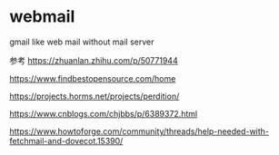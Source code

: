 # webmail
gmail like web mail without mail server

参考
https://zhuanlan.zhihu.com/p/50771944

https://www.findbestopensource.com/home

https://projects.horms.net/projects/perdition/

https://www.cnblogs.com/chjbbs/p/6389372.html

https://www.howtoforge.com/community/threads/help-needed-with-fetchmail-and-dovecot.15390/
